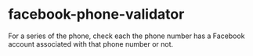 # facebook-phone-validator
For a series of the phone, check each the phone number has a Facebook account associated with that phone number or not.
